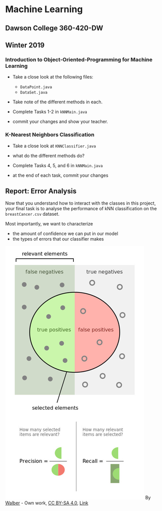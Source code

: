 # Machine Learning
## Dawson College 360-420-DW
## Winter 2019

### Introduction to Object-Oriented-Programming for Machine Learning

- Take a close look at the following files:
  - `DataPoint.java`
  - `DataSet.java`

- Take note of the different methods in each.

- Complete Tasks 1-2 in `kNNMain.java`

- commit your changes and show your teacher.

### K-Nearest Neighbors Classification
 - Take a close look at `KNNClassifier.java`
 - what do the different methods do?

 - Complete Tasks 4, 5, and 6 in `kNNMain.java`
  - at the end of each task, commit your changes

## Report: Error Analysis

Now that you understand how to interact with the classes in this project, your final task is to analyse the performance of kNN classification on the `breastCancer.csv` dataset.

Most importantly, we want to characterize
 - the amount of confidence we can put in our model
 - the types of errors that our classifier makes

![Precision & Recall](Precisionrecall.jpg?raw=true "Optional Title")
By <a href="//commons.wikimedia.org/wiki/User:Walber" title="User:Walber">Walber</a> - <span class="int-own-work" lang="en">Own work</span>, <a href="https://creativecommons.org/licenses/by-sa/4.0" title="Creative Commons Attribution-Share Alike 4.0">CC BY-SA 4.0</a>, <a href="https://commons.wikimedia.org/w/index.php?curid=36926283">Link</a>
